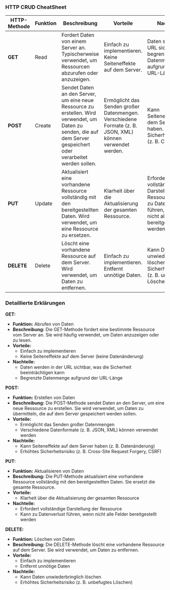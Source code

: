 ### HTTP CRUD CheatSheet

| HTTP-Methode | Funktion | Beschreibung | Vorteile | Nachteile |
|--------------|----------|--------------|----------|-----------|
| **GET**      | Read     | Fordert Daten von einem Server an. Typischerweise verwendet, um Ressourcen abzurufen oder anzuzeigen. | Einfach zu implementieren. Keine Seiteneffekte auf dem Server. | Daten sind in der URL sichtbar, begrenzte Datenmenge aufgrund der URL-Länge. |
| **POST**     | Create   | Sendet Daten an den Server, um eine neue Ressource zu erstellen. Wird verwendet, um Daten zu senden, die auf dem Server gespeichert oder verarbeitet werden sollen. | Ermöglicht das Senden großer Datenmengen. Verschiedene Formate (z. B. JSON, XML) können verwendet werden. | Kann Seiteneffekte auf dem Server haben. Erhöhtes Sicherheitsrisiko (z. B. CSRF). |
| **PUT**      | Update   | Aktualisiert eine vorhandene Ressource vollständig mit den bereitgestellten Daten. Wird verwendet, um eine Ressource zu ersetzen. | Klarheit über die Aktualisierung der gesamten Ressource. | Erfordert vollständige Darstellung der Ressource. Kann zu Datenverlust führen, wenn nicht alle Felder bereitgestellt werden. |
| **DELETE**   | Delete   | Löscht eine vorhandene Ressource auf dem Server. Wird verwendet, um Daten zu entfernen. | Einfach zu implementieren. Entfernt unnötige Daten. | Kann Daten unwiederbringlich löschen. Erhöhtes Sicherheitsrisiko (z. B. unbefugtes Löschen). |

### Detaillierte Erklärungen

**GET:**
- **Funktion:** Abrufen von Daten
- **Beschreibung:** Die GET-Methode fordert eine bestimmte Ressource vom Server an. Sie wird häufig verwendet, um Daten anzuzeigen oder zu lesen.
- **Vorteile:**
  - Einfach zu implementieren
  - Keine Seiteneffekte auf dem Server (keine Datenänderung)
- **Nachteile:**
  - Daten werden in der URL sichtbar, was die Sicherheit beeinträchtigen kann
  - Begrenzte Datenmenge aufgrund der URL-Länge

**POST:**
- **Funktion:** Erstellen von Daten
- **Beschreibung:** Die POST-Methode sendet Daten an den Server, um eine neue Ressource zu erstellen. Sie wird verwendet, um Daten zu übermitteln, die auf dem Server gespeichert werden sollen.
- **Vorteile:**
  - Ermöglicht das Senden großer Datenmengen
  - Verschiedene Datenformate (z. B. JSON, XML) können verwendet werden
- **Nachteile:**
  - Kann Seiteneffekte auf dem Server haben (z. B. Datenänderung)
  - Erhöhtes Sicherheitsrisiko (z. B. Cross-Site Request Forgery, CSRF)

**PUT:**
- **Funktion:** Aktualisieren von Daten
- **Beschreibung:** Die PUT-Methode aktualisiert eine vorhandene Ressource vollständig mit den bereitgestellten Daten. Sie ersetzt die gesamte Ressource.
- **Vorteile:**
  - Klarheit über die Aktualisierung der gesamten Ressource
- **Nachteile:**
  - Erfordert vollständige Darstellung der Ressource
  - Kann zu Datenverlust führen, wenn nicht alle Felder bereitgestellt werden

**DELETE:**
- **Funktion:** Löschen von Daten
- **Beschreibung:** Die DELETE-Methode löscht eine vorhandene Ressource auf dem Server. Sie wird verwendet, um Daten zu entfernen.
- **Vorteile:**
  - Einfach zu implementieren
  - Entfernt unnötige Daten
- **Nachteile:**
  - Kann Daten unwiederbringlich löschen
  - Erhöhtes Sicherheitsrisiko (z. B. unbefugtes Löschen)
